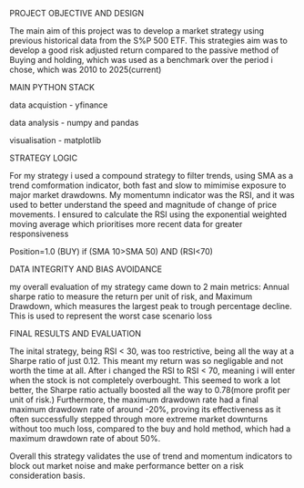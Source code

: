 PROJECT OBJECTIVE AND DESIGN 

The main aim of this project was to develop a market strategy using previous historical data from the S%P 500 ETF. This strategies aim was to develop a good risk adjusted return compared to the passive method of Buying and holding, which was used as a benchmark over the period i chose, which was 2010 to 2025(current)

MAIN PYTHON STACK

data acquistion - yfinance

data analysis - numpy and pandas

visualisation - matplotlib

STRATEGY LOGIC

For my strategy i used a compound strategy to filter trends, using SMA as a trend comformation indicator, both fast and slow to mimimise exposure to major market drawdowns. My momentumn indicator was the RSI, and it was used to better understand the speed and magnitude of change of price movements. I ensured to calculate the RSI using the exponential weighted moving average which prioritises more recent data for greater responsiveness

Position=1.0 (BUY) if (SMA 10>SMA 50) AND (RSI<70)

DATA INTEGRITY AND BIAS AVOIDANCE

my overall evaluation of my strategy came down to 2 main metrics: Annual sharpe ratio to measure the return per unit of risk, and Maximum Drawdown, which measures the largest peak to trough percentage decline. This is used to represent the worst case scenario loss

FINAL RESULTS AND EVALUATION

The inital strategy, being RSI < 30, was too restrictive, being all the way at a Sharpe ratio of just 0.12. This meant my return was so negligable and not worth the time at all. After i changed the RSI to RSI < 70, meaning i will enter when the stock is not completely overbought. This seemed to work a lot better, the Sharpe ratio actually boosted all the way to 0.78(more profit per unit of risk.) Furthermore, the maximum drawdown rate had a final maximum drawdown rate of around -20%, proving its effectiveness as it often successfully stepped through more extreme market downturns without too much loss, compared to the buy and hold method, which had a maximum drawdown rate of about 50%.

Overall this strategy validates the use of trend and momentum indicators to block out market noise and make performance better on a risk consideration basis.

